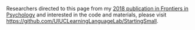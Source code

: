 
Researchers directed to this page from my [2018 publication in Frontiers in Psychology](https://www.frontiersin.org/articles/10.3389/fpsyg.2018.00133/full) and interested in the code and materials, please visit https://github.com/UIUCLearningLanguageLab/StartingSmall.
